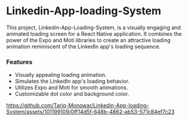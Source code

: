 # Linkedin-App-loading-System
This project, Linkedin-App-Loading-System, is a visually engaging and animated loading screen for a React Native application. It combines the power of the Expo and Moti libraries to create an attractive loading animation reminiscent of the LinkedIn app's loading sequence.
### Features
- Visually appealing loading animation.
- Simulates the LinkedIn app's loading behavior.
- Utilizes Expo and Moti for smooth animations.
- Customizable dot color and background color.


https://github.com/Tariq-Monowar/Linkedin-App-loading-System/assets/101199109/0ff14d5f-648b-4862-ab53-571c84ef7c23

